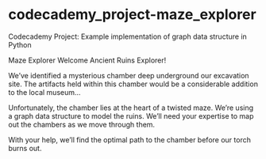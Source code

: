 # codecademy_project-maze_explorer
Codecademy Project: Example implementation of graph data structure in Python

Maze Explorer
Welcome Ancient Ruins Explorer!

We’ve identified a mysterious chamber deep underground our excavation site. The artifacts held within this chamber would be a considerable addition to the local museum…

Unfortunately, the chamber lies at the heart of a twisted maze. We’re using a graph data structure to model the ruins. We’ll need your expertise to map out the chambers as we move through them.

With your help, we’ll find the optimal path to the chamber before our torch burns out.
